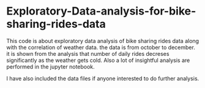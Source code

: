 # Exploratory-Data-analysis-for-bike-sharing-rides-data

This code is about exploratory data analysis of bike sharing rides data along with the correlation of weather data.
the data is from october to december. it is shown from the analysis that number of daily rides decreses significantly as the weather gets cold. Also a lot of insightful analysis are performed in the jupyter notebook.

I have also included the data files if anyone interested to do further analysis. 
